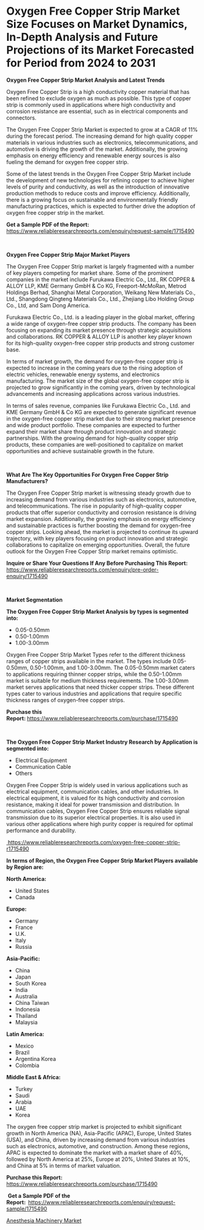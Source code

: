 <p><h1>Oxygen Free Copper Strip Market Size Focuses on Market Dynamics, In-Depth Analysis and Future Projections of its Market Forecasted for Period from 2024 to 2031</h1></p><p><strong>Oxygen Free Copper Strip Market Analysis and Latest Trends</strong></p>
<p><p>Oxygen Free Copper Strip is a high conductivity copper material that has been refined to exclude oxygen as much as possible. This type of copper strip is commonly used in applications where high conductivity and corrosion resistance are essential, such as in electrical components and connectors.</p><p>The Oxygen Free Copper Strip Market is expected to grow at a CAGR of 11% during the forecast period. The increasing demand for high quality copper materials in various industries such as electronics, telecommunications, and automotive is driving the growth of the market. Additionally, the growing emphasis on energy efficiency and renewable energy sources is also fueling the demand for oxygen free copper strip.</p><p>Some of the latest trends in the Oxygen Free Copper Strip Market include the development of new technologies for refining copper to achieve higher levels of purity and conductivity, as well as the introduction of innovative production methods to reduce costs and improve efficiency. Additionally, there is a growing focus on sustainable and environmentally friendly manufacturing practices, which is expected to further drive the adoption of oxygen free copper strip in the market.</p></p>
<p><strong>Get a Sample PDF of the Report:&nbsp;</strong> <a href="https://www.reliableresearchreports.com/enquiry/request-sample/1715490">https://www.reliableresearchreports.com/enquiry/request-sample/1715490</a></p>
<p>&nbsp;</p>
<p><strong>Oxygen Free Copper Strip Major Market Players</strong></p>
<p><p>The Oxygen Free Copper Strip market is largely fragmented with a number of key players competing for market share. Some of the prominent companies in the market include Furukawa Electric Co., Ltd., RK COPPER & ALLOY LLP, KME Germany GmbH & Co KG, Freeport-McMoRan, Metrod Holdings Berhad, Shanghai Metal Corporation, Weikang New Materials Co., Ltd., Shangdong Qingteng Materials Co., Ltd., Zhejiang Libo Holding Group Co., Ltd, and Sam Dong America.</p><p>Furukawa Electric Co., Ltd. is a leading player in the global market, offering a wide range of oxygen-free copper strip products. The company has been focusing on expanding its market presence through strategic acquisitions and collaborations. RK COPPER & ALLOY LLP is another key player known for its high-quality oxygen-free copper strip products and strong customer base.</p><p>In terms of market growth, the demand for oxygen-free copper strip is expected to increase in the coming years due to the rising adoption of electric vehicles, renewable energy systems, and electronics manufacturing. The market size of the global oxygen-free copper strip is projected to grow significantly in the coming years, driven by technological advancements and increasing applications across various industries.</p><p>In terms of sales revenue, companies like Furukawa Electric Co., Ltd. and KME Germany GmbH & Co KG are expected to generate significant revenue in the oxygen-free copper strip market due to their strong market presence and wide product portfolio. These companies are expected to further expand their market share through product innovation and strategic partnerships. With the growing demand for high-quality copper strip products, these companies are well-positioned to capitalize on market opportunities and achieve sustainable growth in the future.</p></p>
<p>&nbsp;</p>
<p><strong>What Are The Key Opportunities For Oxygen Free Copper Strip Manufacturers?</strong></p>
<p><p>The Oxygen Free Copper Strip market is witnessing steady growth due to increasing demand from various industries such as electronics, automotive, and telecommunications. The rise in popularity of high-quality copper products that offer superior conductivity and corrosion resistance is driving market expansion. Additionally, the growing emphasis on energy efficiency and sustainable practices is further boosting the demand for oxygen-free copper strips. Looking ahead, the market is projected to continue its upward trajectory, with key players focusing on product innovation and strategic collaborations to capitalize on emerging opportunities. Overall, the future outlook for the Oxygen Free Copper Strip market remains optimistic.</p></p>
<p><strong>Inquire or Share Your Questions If Any Before Purchasing This Report:</strong> <a href="https://www.reliableresearchreports.com/enquiry/pre-order-enquiry/1715490">https://www.reliableresearchreports.com/enquiry/pre-order-enquiry/1715490</a></p>
<p>&nbsp;</p>
<p><strong>Market Segmentation</strong></p>
<p><strong>The Oxygen Free Copper Strip Market Analysis by types is segmented into:</strong></p>
<p><ul><li>0.05-0.50mm</li><li>0.50-1.00mm</li><li>1.00-3.00mm</li></ul></p>
<p><p>Oxygen Free Copper Strip Market Types refer to the different thickness ranges of copper strips available in the market. The types include 0.05-0.50mm, 0.50-1.00mm, and 1.00-3.00mm. The 0.05-0.50mm market caters to applications requiring thinner copper strips, while the 0.50-1.00mm market is suitable for medium thickness requirements. The 1.00-3.00mm market serves applications that need thicker copper strips. These different types cater to various industries and applications that require specific thickness ranges of oxygen-free copper strips.</p></p>
<p><strong>Purchase this Report:&nbsp;</strong><a href="https://www.reliableresearchreports.com/purchase/1715490">https://www.reliableresearchreports.com/purchase/1715490</a></p>
<p>&nbsp;</p>
<p><strong>The Oxygen Free Copper Strip Market Industry Research by Application is segmented into:</strong></p>
<p><ul><li>Electrical Equipment</li><li>Communication Cable</li><li>Others</li></ul></p>
<p><p>Oxygen Free Copper Strip is widely used in various applications such as electrical equipment, communication cables, and other industries. In electrical equipment, it is valued for its high conductivity and corrosion resistance, making it ideal for power transmission and distribution. In communication cables, Oxygen Free Copper Strip ensures reliable signal transmission due to its superior electrical properties. It is also used in various other applications where high purity copper is required for optimal performance and durability.</p></p>
<p><a href="https://www.reliableresearchreports.com/oxygen-free-copper-strip-r1715490">&nbsp;https://www.reliableresearchreports.com/oxygen-free-copper-strip-r1715490</a></p>
<p><strong>In terms of Region, the Oxygen Free Copper Strip Market Players available by Region are:</strong></p>
<p>
    <p> <strong> North America: </strong>
        <ul>
            <li>United States</li>
            <li>Canada</li>
        </ul>
        </p> 
    <p> <strong> Europe: </strong>
        <ul>
            <li>Germany</li>
            <li>France</li>
            <li>U.K.</li>
            <li>Italy</li>
            <li>Russia</li>
        </ul>
        </p> 
    <p> <strong> Asia-Pacific: </strong>
        <ul>
            <li>China</li>
            <li>Japan</li>
            <li>South Korea</li>
            <li>India</li>
            <li>Australia</li>
            <li>China Taiwan</li>
            <li>Indonesia</li>
            <li>Thailand</li>
            <li>Malaysia</li>
        </ul>
        </p> 
    <p> <strong> Latin America: </strong>
        <ul>
            <li>Mexico</li>
            <li>Brazil</li>
            <li>Argentina Korea</li>
            <li>Colombia</li>
        </ul>
        </p> 
    <p> <strong> Middle East & Africa: </strong>
        <ul>
            <li>Turkey</li>
            <li>Saudi</li>
            <li>Arabia</li>
            <li>UAE</li>
            <li>Korea</li>
        </ul>
    </p>
    </p>
<p><p>The oxygen free copper strip market is projected to exhibit significant growth in North America (NA), Asia-Pacific (APAC), Europe, United States (USA), and China, driven by increasing demand from various industries such as electronics, automotive, and construction. Among these regions, APAC is expected to dominate the market with a market share of 40%, followed by North America at 25%, Europe at 20%, United States at 10%, and China at 5% in terms of market valuation.</p></p>
<p><strong>Purchase this Report: </strong><a href="https://www.reliableresearchreports.com/purchase/1715490">https://www.reliableresearchreports.com/purchase/1715490</a></p>
<p>&nbsp;<strong>Get a Sample PDF of the Report:&nbsp;&nbsp;</strong><a href="https://www.reliableresearchreports.com/enquiry/request-sample/1715490">https://www.reliableresearchreports.com/enquiry/request-sample/1715490</a></p>
<p><strong></strong></p>
<p><p><a href="https://github.com/flwellarose/Market-Research-Report-List-1/blob/main/anesthesia-machinery-market.md">Anesthesia Machinery Market</a></p></p>